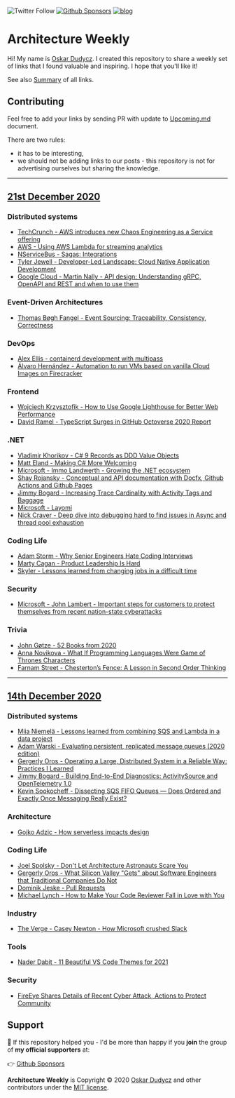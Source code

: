 ![Twitter Follow](https://img.shields.io/twitter/follow/oskar_at_net?style=social) [![Github Sponsors](https://img.shields.io/static/v1?label=Sponsor&message=%E2%9D%A4&logo=GitHub&link=https://github.com/sponsors/oskardudycz/)](https://github.com/sponsors/oskardudycz/) [![blog](https://img.shields.io/badge/blog-event--driven.io-brightgreen)](https://event-driven.io/)

# Architecture Weekly

Hi! My name is [Oskar Dudycz](https://github.com/oskardudycz). I created this repository to share a weekly set of links that I found valuable and inspiring. I hope that you'll like it! 

See also [Summary](Summary.md) of all links.

## Contributing

Feel free to add your links by sending PR with update to [Upcoming.md](https://github.com/oskardudycz/ArchitectureWeekly/edit/main/Upcoming.md) document. 

There are two rules:
- it has to be interesting, 
- we should not be adding links to our posts - this repository is not for advertising ourselves but sharing the knowledge.

-------

## [21st December 2020](per-week/2020-12-21.md)

### Distributed systems
- [TechCrunch - AWS introduces new Chaos Engineering as a Service offering](https://techcrunch.com/2020/12/15/aws-introduces-new-chaos-engineering-as-a-service-offering)
- [AWS - Using AWS Lambda for streaming analytics](https://aws.amazon.com/blogs/compute/using-aws-lambda-for-streaming-analytics/)
- [NServiceBus - Sagas: Integrations](https://docs.particular.net/tutorials/nservicebus-sagas/3-integration)
- [Tyler Jewell - Developer-Led Landscape: Cloud Native Application Development](https://tylerjewell.substack.com/p/df8bcca8-6961-4c97-a94b-e4d9aa3f1e2e)
- [Google Cloud - Martin Nally - API design: Understanding gRPC, OpenAPI and REST and when to use them](https://cloudblog.withgoogle.com/products/api-management/understanding-grpc-openapi-and-rest-and-when-to-use-them/amp/)

### Event-Driven Architectures
- [Thomas Bøgh Fangel - Event Sourcing: Traceability, Consistency, Correctness](https://www.youtube.com/watch?v=58_Ehl3oETY)

### DevOps

- [Alex Ellis - containerd development with multipass](https://blog.alexellis.io/containerd-development-multipass)
- [Álvaro Hernández - Automation to run VMs based on vanilla Cloud Images on Firecracker](https://blog.alexellis.io/containerd-development-multipass)

### Frontend
- [Wojciech Krzysztofik - How to Use Google Lighthouse for Better Web Performance](https://www.wearecogworks.com/blog/how-to-use-google-lighthouse-for-better-web-performance/)
- [David Ramel - TypeScript Surges in GitHub Octoverse 2020 Report](https://visualstudiomagazine.com/articles/2020/12/03/octoverse-2020.aspx)

### .NET

- [Vladimir Khorikov - C# 9 Records as DDD Value Objects](https://enterprisecraftsmanship.com/posts/csharp-records-value-objects)
- [Matt Eland  - Making C# More Welcoming](https://dev.to/techelevator/making-c-more-welcoming-3dd6)
- [Microsoft - Immo Landwerth - Growing the .NET ecosystem](https://github.com/microsoft/dotnet/blob/master/docs/ecosystem-issues.md)
- [Shay Rojansky - Conceptual and API documentation with Docfx, Github Actions and Github Pages ](http://www.roji.org/docfx-with-github-actions)
- [Jimmy Bogard - Increasing Trace Cardinality with Activity Tags and Baggage](https://jimmybogard.com/increasing-trace-cardinality-with-tags-and-baggage/amp/)
- [Microsoft - Layomi](https://devblogs.microsoft.com/dotnet/whats-next-for-system-text-json/)
- [Nick Craver - Deep dive into debugging hard to find issues in Async and thread pool exhaustion](https://twitter.com/Nick_Craver/status/1339700309497659392?s=09)

### Coding Life
- [Adam Storm - Why Senior Engineers Hate Coding Interviews](https://medium.com/swlh/why-senior-engineers-hate-coding-interviews-d583d2855757)
- [Marty Cagan - Product Leadership Is Hard](https://svpg.com/product-leadership-is-hard/)
- [Skyler - Lessons learned from changing jobs in a difficult time ](https://dev.to/skylerdevops/lessons-learned-from-changing-jobs-in-a-difficult-time-3de)

### Security 

- [Microsoft - John Lambert - Important steps for customers to protect themselves from recent nation-state cyberattacks](https://blogs.microsoft.com/on-the-issues/2020/12/13/customers-protect-nation-state-cyberattacks/)

### Trivia
- [John Gøtze - 52 Books from 2020](https://www.qualiware.com/blog/52-books)
- [Anna Novikova - What If Programming Languages Were Game of Thrones Characters](https://intersog.co.il/blog/what-if-programming-languages-were-game-of-thrones-characters/)
- [Farnam Street - Chesterton’s Fence: A Lesson in Second Order Thinking](https://fs.blog/2020/03/chestertons-fence/)

-------

## [14th December 2020](per-week/2020-12-14.md)

### Distributed systems
- [Miia Niemelä - Lessons learned from combining SQS and Lambda in a data project](https://data.solita.fi/lessons-learned-from-combining-sqs-and-lambda-in-a-data-project/)
- [Adam Warski - Evaluating persistent, replicated message queues (2020 edition)](https://softwaremill.com/mqperf/)
- [Gergerly Oros - Operating a Large, Distributed System in a Reliable Way: Practices I Learned](https://blog.pragmaticengineer.com/operating-a-high-scale-distributed-system/)
- [Jimmy Bogard - Building End-to-End Diagnostics: ActivitySource and OpenTelemetry 1.0](https://jimmybogard.com/building-end-to-end-diagnostics-activitysource-and-open)
- [Kevin Sookocheff - Dissecting SQS FIFO Queues — Does Ordered and Exactly Once Messaging Really Exist?](https://sookocheff.com/post/messaging/dissecting-sqs-fifo-queues/)

### Architecture
- [Gojko Adzic - How serverless impacts design](https://www.youtube.com/watch?v=jZoWAQOaxt8)

### Coding Life
- [Joel Spolsky - Don't Let Architecture Astronauts Scare You](https://www.joelonsoftware.com/2001/04/21/dont-let-architecture-astronauts-scare-you)
- [Gergerly Oros - What Silicon Valley "Gets" about Software Engineers that Traditional Companies Do Not](https://blog.pragmaticengineer.com/what-silicon-valley-gets-right-on-software-engineers/)
- [Dominik Jeske - Pull Requests](https://dominikjeske.github.io/pull-requests)
- [Michael Lynch - How to Make Your Code Reviewer Fall in Love with You](https://mtlynch.io/code-review-love/)

### Industry
- [The Verge - Casey Newton - How Microsoft crushed Slack](https://www.theverge.com/22150313/how-microsoft-crushed-slack-salesforce-acquisition)

### Tools 
- [Nader Dabit - 11 Beautiful VS Code Themes for 2021](https://dabit3.hashnode.dev/11-beautiful-vs-code-themes-for-2021-ckiaxv7w303f5pqs1a8px3g7d)

### Security 

- [FireEye Shares Details of Recent Cyber Attack, Actions to Protect Community](https://www.fireeye.com/blog/products-and-services/2020/12/fireeye-shares-details-of-recent-cyber-attack-actions-to-protect-community.html)

## Support

💖 If this repository helped you - I'd be more than happy if you **join** the group of **my official supporters** at:

👉 [Github Sponsors](https://github.com/sponsors/oskardudycz) 

**Architecture Weekly** is Copyright &copy; 2020 [Oskar Dudycz](http://oskar-dudycz.pl) and other contributors under the [MIT license](LICENSE).
